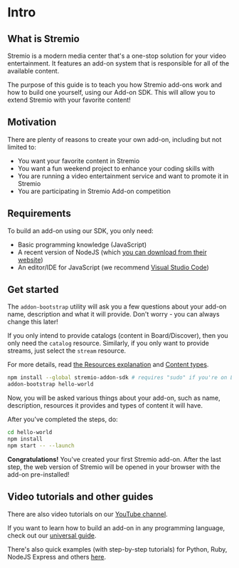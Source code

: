 # Intro

## What is Stremio

Stremio is a modern media center that's a one-stop solution for your video entertainment. It features an add-on system that is responsible for all of the available content.

The purpose of this guide is to teach you how Stremio add-ons work and how to build one yourself, using our Add-on SDK. This will allow you to extend Stremio with your favorite content!

## Motivation

There are plenty of reasons to create your own add-on, including but not limited to:

* You want your favorite content in Stremio
* You want a fun weekend project to enhance your coding skills with
* You are running a video entertainment service and want to promote it in Stremio
* You are participating in Stremio Add-on competition

## Requirements

To build an add-on using our SDK, you only need:

* Basic programming knowledge (JavaScript)
* A recent version of NodeJS (which [you can download from their website](https://nodejs.org/en/download/))
* An editor/IDE for JavaScript (we recommend [Visual Studio Code](https://code.visualstudio.com/))

## Get started

The `addon-bootstrap` utility will ask you a few questions about your add-on name, description and what it will provide. Don't worry - you can always change this later!

If you only intend to provide catalogs (content in Board/Discover), then you only need the `catalog` resource. Similarly, if you only want to provide streams, just select the `stream` resource.

For more details, read [the Resources explanation](https://github.com/Stremio/stremio-addon-sdk/blob/master/docs/api/README.md) and [Content types](https://github.com/Stremio/stremio-addon-sdk/blob/master/docs/api/responses/content.types.md).

```bash
npm install --global stremio-addon-sdk # requires "sudo" if you're on Linux
addon-bootstrap hello-world
```

Now, you will be asked various things about your add-on, such as name, description, resources it provides and types of content it will have.

After you've completed the steps, do:

```bash
cd hello-world
npm install
npm start -- --launch
```

**Congratulations!** You've created your first Stremio add-on. After the last step, the web version of Stremio will be opened in your browser with the add-on pre-installed!


## Video tutorials and other guides

There are also video tutorials on our [YouTube channel](https://www.youtube.com/channel/UC_OgO2Ag911Y49ZeArzy1_w).

If you want to learn how to build an add-on in any programming language, check out our [universal guide](/intro).

There's also quick examples (with step-by-step tutorials) for Python, Ruby, NodeJS Express and others [here](https://github.com/Stremio/stremio-addon-sdk/blob/master/docs/examples/README.md).


